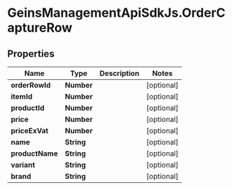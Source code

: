 # GeinsManagementApiSdkJs.OrderCaptureRow

## Properties

Name | Type | Description | Notes
------------ | ------------- | ------------- | -------------
**orderRowId** | **Number** |  | [optional] 
**itemId** | **Number** |  | [optional] 
**productId** | **Number** |  | [optional] 
**price** | **Number** |  | [optional] 
**priceExVat** | **Number** |  | [optional] 
**name** | **String** |  | [optional] 
**productName** | **String** |  | [optional] 
**variant** | **String** |  | [optional] 
**brand** | **String** |  | [optional] 


